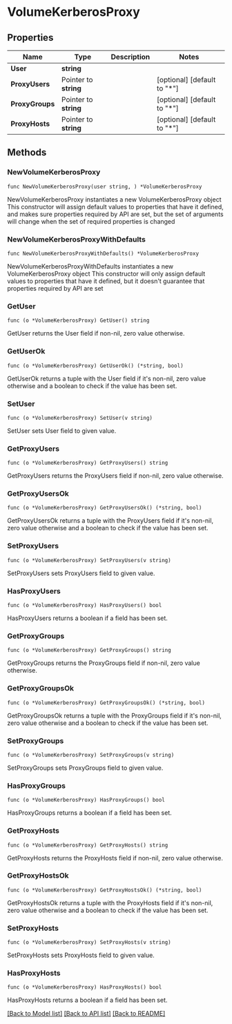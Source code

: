 # VolumeKerberosProxy

## Properties

Name | Type | Description | Notes
------------ | ------------- | ------------- | -------------
**User** | **string** |  | 
**ProxyUsers** | Pointer to **string** |  | [optional] [default to "*"]
**ProxyGroups** | Pointer to **string** |  | [optional] [default to "*"]
**ProxyHosts** | Pointer to **string** |  | [optional] [default to "*"]

## Methods

### NewVolumeKerberosProxy

`func NewVolumeKerberosProxy(user string, ) *VolumeKerberosProxy`

NewVolumeKerberosProxy instantiates a new VolumeKerberosProxy object
This constructor will assign default values to properties that have it defined,
and makes sure properties required by API are set, but the set of arguments
will change when the set of required properties is changed

### NewVolumeKerberosProxyWithDefaults

`func NewVolumeKerberosProxyWithDefaults() *VolumeKerberosProxy`

NewVolumeKerberosProxyWithDefaults instantiates a new VolumeKerberosProxy object
This constructor will only assign default values to properties that have it defined,
but it doesn't guarantee that properties required by API are set

### GetUser

`func (o *VolumeKerberosProxy) GetUser() string`

GetUser returns the User field if non-nil, zero value otherwise.

### GetUserOk

`func (o *VolumeKerberosProxy) GetUserOk() (*string, bool)`

GetUserOk returns a tuple with the User field if it's non-nil, zero value otherwise
and a boolean to check if the value has been set.

### SetUser

`func (o *VolumeKerberosProxy) SetUser(v string)`

SetUser sets User field to given value.


### GetProxyUsers

`func (o *VolumeKerberosProxy) GetProxyUsers() string`

GetProxyUsers returns the ProxyUsers field if non-nil, zero value otherwise.

### GetProxyUsersOk

`func (o *VolumeKerberosProxy) GetProxyUsersOk() (*string, bool)`

GetProxyUsersOk returns a tuple with the ProxyUsers field if it's non-nil, zero value otherwise
and a boolean to check if the value has been set.

### SetProxyUsers

`func (o *VolumeKerberosProxy) SetProxyUsers(v string)`

SetProxyUsers sets ProxyUsers field to given value.

### HasProxyUsers

`func (o *VolumeKerberosProxy) HasProxyUsers() bool`

HasProxyUsers returns a boolean if a field has been set.

### GetProxyGroups

`func (o *VolumeKerberosProxy) GetProxyGroups() string`

GetProxyGroups returns the ProxyGroups field if non-nil, zero value otherwise.

### GetProxyGroupsOk

`func (o *VolumeKerberosProxy) GetProxyGroupsOk() (*string, bool)`

GetProxyGroupsOk returns a tuple with the ProxyGroups field if it's non-nil, zero value otherwise
and a boolean to check if the value has been set.

### SetProxyGroups

`func (o *VolumeKerberosProxy) SetProxyGroups(v string)`

SetProxyGroups sets ProxyGroups field to given value.

### HasProxyGroups

`func (o *VolumeKerberosProxy) HasProxyGroups() bool`

HasProxyGroups returns a boolean if a field has been set.

### GetProxyHosts

`func (o *VolumeKerberosProxy) GetProxyHosts() string`

GetProxyHosts returns the ProxyHosts field if non-nil, zero value otherwise.

### GetProxyHostsOk

`func (o *VolumeKerberosProxy) GetProxyHostsOk() (*string, bool)`

GetProxyHostsOk returns a tuple with the ProxyHosts field if it's non-nil, zero value otherwise
and a boolean to check if the value has been set.

### SetProxyHosts

`func (o *VolumeKerberosProxy) SetProxyHosts(v string)`

SetProxyHosts sets ProxyHosts field to given value.

### HasProxyHosts

`func (o *VolumeKerberosProxy) HasProxyHosts() bool`

HasProxyHosts returns a boolean if a field has been set.


[[Back to Model list]](../README.md#documentation-for-models) [[Back to API list]](../README.md#documentation-for-api-endpoints) [[Back to README]](../README.md)


